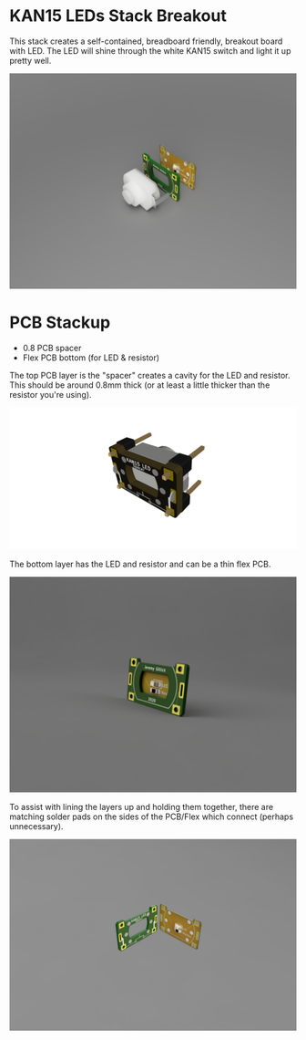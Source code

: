 # KAN15 LEDs Stack Breakout

This stack creates a self-contained, breadboard friendly, breakout board with LED. The LED will shine through the white KAN15 switch and light it up pretty well.

![Layers](./layers.png)

# PCB Stackup

* 0.8 PCB spacer
* Flex PCB bottom (for LED & resistor)

The top PCB layer is the "spacer" creates a cavity for the LED and resistor. This should be around 0.8mm thick (or at least a little thicker than the resistor you're using).

![Spacer PCB](./Spacer/render.png)

The bottom layer has the LED and resistor and can be a thin flex PCB.

![Stacked](./layers-pcb-stack.png)

To assist with lining the layers up and holding them together, there are matching solder pads on the sides of the PCB/Flex which connect (perhaps unnecessary).

![Attachments](./attachments.png)